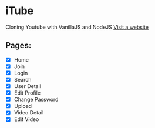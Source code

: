 # iTube

Cloning Youtube with VanillaJS and NodeJS
<a href="https://agile-badlands-95319.herokuapp.com/" target="_blank">Visit a website</a>

## Pages:

- [x] Home
- [x] Join
- [x] Login
- [x] Search
- [x] User Detail
- [x] Edit Profile
- [x] Change Password
- [x] Upload
- [x] Video Detail
- [x] Edit Video
